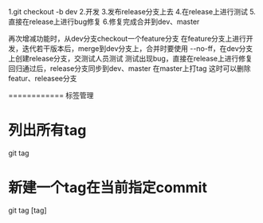 1.git checkout -b dev
2.开发
3.发布release分支上去
4.在release上进行测试
5.直接在release上进行bug修复
6.修复完成合并到dev、master

再次增减功能时，从dev分支checkout一个feature分支
在feature分支上进行开发，迭代若干版本后，merge到dev分支上，合并时要使用 --no-ff，在dev分支上创建release分支，交测试人员测试
测试出现bug，直接在release上进行修复
回归通过后，release分支同步到dev、master
在master上打tag
这时可以删除featur、releasee分支

============
标签管理
# 列出所有tag
git tag

# 新建一个tag在当前指定commit
git tag [tag]



